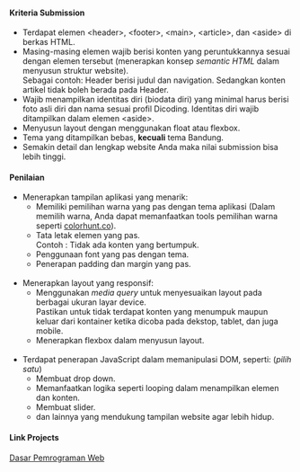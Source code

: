 <div align="left">
<h4>Kriteria Submission</h4>
<ul>
  <li>Terdapat elemen &lt;header&gt;, &lt;footer&gt;, &lt;main&gt;, &lt;article&gt;, dan &lt;aside&gt; di berkas HTML.</li>
  <li>Masing-masing elemen wajib berisi konten yang peruntukkannya sesuai dengan elemen tersebut (menerapkan konsep <em>semantic HTML</em> dalam menyusun struktur website).<br>Sebagai contoh: Header berisi judul dan navigation. Sedangkan konten artikel tidak boleh berada pada Header.</li>
  <li>Wajib menampilkan identitas diri (biodata diri) yang minimal harus berisi foto asli diri dan nama sesuai profil Dicoding. Identitas diri wajib ditampilkan dalam elemen &lt;aside&gt;.</li>
  <li>Menyusun layout dengan menggunakan float atau flexbox.<strong><br></strong></li><li>Tema yang ditampilkan bebas, <strong>kecuali</strong> tema Bandung.</li>
  <li>Semakin detail dan lengkap website Anda maka nilai submission bisa lebih tinggi.</li>
</ul>

<h4>Penilaian</h4>
<ul>
  <li>Menerapkan tampilan aplikasi yang menarik:
    <ul>
      <li>Memiliki pemilihan warna yang pas dengan tema aplikasi (Dalam memilih warna, Anda dapat memanfaatkan tools pemilihan warna seperti <a href="http://colorhunt.co" target="_blank" rel="noreferrer noopener">colorhunt.co</a>).</li>
      <li>Tata letak elemen yang pas.<br>Contoh : Tidak ada konten yang bertumpuk.</li>
      <li>Penggunaan font yang pas dengan tema.</li>
      <li>Penerapan padding dan margin yang pas.<br><br></li>
    </ul>
  </li>
  <li>Menerapkan layout yang responsif:&nbsp;
    <ul>
      <li>Menggunakan <em>media query&nbsp;</em>untuk menyesuaikan layout pada berbagai ukuran layar device.<br>Pastikan untuk tidak terdapat konten yang menumpuk maupun keluar dari kontainer ketika dicoba pada dekstop, tablet, dan juga mobile.</li>
      <li>Menerapkan flexbox dalam menyusun layout.<br><br></li>
    </ul>
  </li>
  <li>Terdapat penerapan JavaScript dalam memanipulasi DOM, seperti: (<em>pilih satu</em>)
    <ul>
      <li>Membuat drop down.</li>
      <li>Memanfaatkan logika seperti looping dalam menampilkan elemen dan konten.</li>
      <li>Membuat slider.</li>
      <li>dan lainnya yang mendukung tampilan website agar lebih hidup.</li>
    </ul>
  </li>
</ul>

  <h4>Link Projects</h4>
  <p>
      <a href="https://dwiiipoetra.github.io/reactdev_dicoding/dasar_web.html">Dasar Pemrograman Web</a>
  </p>
</div>
